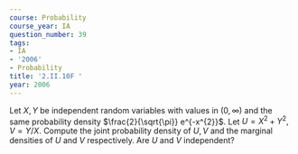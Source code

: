 ```yaml
---
course: Probability
course_year: IA
question_number: 39
tags:
- IA
- '2006'
- Probability
title: '2.II.10F '
year: 2006
---
```



Let $X, Y$ be independent random variables with values in $(0, \infty)$ and the same probability density $\frac{2}{\sqrt{\pi}} e^{-x^{2}}$. Let $U=X^{2}+Y^{2}, V=Y / X$. Compute the joint probability density of $U, V$ and the marginal densities of $U$ and $V$ respectively. Are $U$ and $V$ independent?